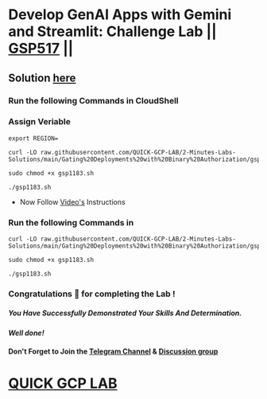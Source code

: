 # Develop GenAI Apps with Gemini and Streamlit: Challenge Lab || [GSP517](https://www.cloudskillsboost.google/focuses/87315?parent=catalog) ||

## Solution [here]()

### Run the following Commands in CloudShell

### Assign Veriable

```
export REGION=
```
```
curl -LO raw.githubusercontent.com/QUICK-GCP-LAB/2-Minutes-Labs-Solutions/main/Gating%20Deployments%20with%20Binary%20Authorization/gsp1183.sh

sudo chmod +x gsp1183.sh

./gsp1183.sh
```

* Now Follow [Video's]() Instructions

### Run the following Commands in 

```
curl -LO raw.githubusercontent.com/QUICK-GCP-LAB/2-Minutes-Labs-Solutions/main/Gating%20Deployments%20with%20Binary%20Authorization/gsp1183.sh

sudo chmod +x gsp1183.sh

./gsp1183.sh
```

### Congratulations 🎉 for completing the Lab !

##### *You Have Successfully Demonstrated Your Skills And Determination.*

#### *Well done!*

#### Don't Forget to Join the [Telegram Channel](https://t.me/QuickGcpLab) & [Discussion group](https://t.me/QuickGcpLabChats)

# [QUICK GCP LAB](https://www.youtube.com/@quickgcplab)
